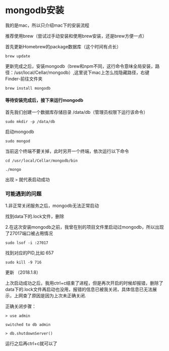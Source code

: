 # mongodb安装

 我的是mac，所以只介绍mac下的安装流程

 推荐使用brew（尝试过手动安装和使用brew安装，还是brew方便一点）

 首先更新Homebrew的package数据库（这个时间有点长）
 ```
 brew update
 ```

 更新完成之后，安装mongodb（brew和npm不同，这行命令意味全局安装，路径：/usr/local/Cellar/mongodb）,这里说下mac上怎么找隐藏路径，右键Finder-前往文件夹
 ```
 brew install mongodb
 ```
 #### 等待安装完成后，接下来运行mongodb

 首先我们创建一个数据库存储目录 /data/db（管理员权限下运行该命令）

 ```
 sudo mkdir -p /data/db
 ```
 启动mongodb

 ```
 sudo mongod
 ```
 当前这个终端不要关掉，此时另开一个终端，依次运行以下命令

 ```
 cd /usr/local/Cellar/mongodb/bin
 ```

 ```
 ./mongo
 ```
 出现 ```>``` 就代表启动成功

 ### 可能遇到的问题

 1.非正常关闭服务之后，mongodb无法正常启动

 找到data下的.lock文件，删除

 2.在这次安装mongodb之前，我曾在别的项目文件里启动过mongodb，所以出现了27017端口被占用情况

 ```
 sudo lsof -i :27017
 ```
 找到对应的PID,比如 657

 ```
 sudo kill -9 716
 ```
 更新 （2018.1.8）

 上次启动成功之后，我用ctrl+c结束了进程，但是再次开启的时候却报错，删除了data下的.lock文件再启动也没用，报错的信息已被我关闭，具体信息已无法展示，上网查了原因是因为上次未正确关闭.

 正确关闭步骤：
 ```
 > use admin

 switched to db admin

 > db.shutdownServer()
 ```
 运行之后再ctrl+c就可以了
